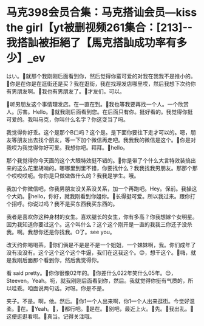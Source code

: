 # 马克398会员合集：马克搭讪会员—kiss the girl【yt被删视频261集合：[213]--我搭訕被拒絕了【馬克搭訕成功率有多少】_ev

はい。🎼就那个我刚刚后面看到你，然后觉得你蛮可爱的对我在我我不是推小的。🎼你是在你是在逛街还是买？我在逛街，我在找理发店哪里哎，然后我想下次约你有男朋友啊。🎼我也有男朋友了。🎼才友们。可以。

🎼听男朋友这个事情理发店。在一直在到。🎼我也等我要再找一个人。一个欣赏人。厉害。Hello。🎼就我刚后面看到您。在后面只有你。挺好看的。我觉得你挺可爱的。我叫马克，你叫什么名字？你这变当了吗。

我觉得你好乖。这个是那个B口吗？这个是。是下面你要往下走才可以的。嗯，朋友等朋友出去找个朋友，等一下加个微信再走吧。我我我的微信是这个。🎼你是对我哎为我觉得你好可爱。我想你吧。拜拜。🎼hello。

那个我觉得你今天画的这个大眼特效挺不错的。🎼你是带了个什么大言特效装搞出来的这么花里胡哨的。哪哪里到里不错，你要找什么？我我找我男朋友。那那个那个哎哎哎呃。你你是只做做做什么的？我我是学生。哦。

我加个你微信吧，你我男朋友没关系没关系，加一个再跑吧。Hey。保前。我操这个大奶。🎼hello，你好，就我刚看到你姐你。🎼长得挺可爱。所以我过来。跟你打个招呼。你说过吗？我不是买东西我买东西的。

我者是喜欢你这种身材的女生。喜欢腿长的女生，你有多高？你我想嫁个女明星。因为我知道你要过这个。这个叫什么？这个这个刚开是一直的我我三你还子没杀我。啊。我想你还是你找我。O了。see you。

改天约你喝喝茶。🎼你们俩是不是是不是一个姐姐，一个妹妹啊，我。你们成年了没有没没有。这个这个这个这个牛逼，我们在这我这个。😊，想干这个。🎼嗨，就是我刚后面那个看到你，然后我觉得你。

看 said pretty。🎼你你很像02年的。🎼你差什么022年笑什么05年。😊，Steeven。Yeah。呃，就我刚刚后面看到你，然后。我就觉得你挺有气质的，所以哇乖。咱面说两句话。对呀。你是不是。

夹子。不是。啊，他。然后。🎼你1一个人出来啊，你1一个人出来逛街。今觉好温柔。🎼在。🎼Yeah。🎼，🎼都行吧。🎼是在。🎼别吧，最近上火。🎼先。🎼我出乱。🎼这便逛逛看呗。🎼真当。记得关注哦。

